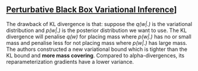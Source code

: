 ## [Perturbative Black Box Variational Inference](https://arxiv.org/abs/1709.07433)] 

The drawback of KL divergence is that: suppose the *q(w|.)* is the variational distribution and *p(w|.)* is the posterior distribution we want to use. The KL divergence will penalise *q(w)* for placing mass where *p(w|.)* has no or small mass and penalise less for not placing mass where *p(w|.)* has large mass. The authors constructed a new variational bound which is tighter than the KL bound and **more mass covering**. Compared to alpha-divergences, its reparameterization gradients have a lower variance.